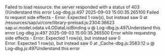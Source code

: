 Failed to load resource: the server responded with a status of 403 ()Understand this error
Log-dbg.js:497 2025-09-03 15:00:35.265100 Failed to request side effects - Error: Expected 1 row(s), but instead saw 0
    at /resources/sap/ui/core/library-preload.js:2304:36623 sap.ui.model.odata.v4.ODataListBinding
u @ Log-dbg.js:497Understand this error
Log-dbg.js:497 2025-09-03 15:00:35.265500 Error while requesting side effects - Error: Expected 1 row(s), but instead saw 0  
 Error: Expected 1 row(s), but instead saw 0
    at _Cache-dbg.js:3583:12
u @ Log-dbg.js:497Understand this error
